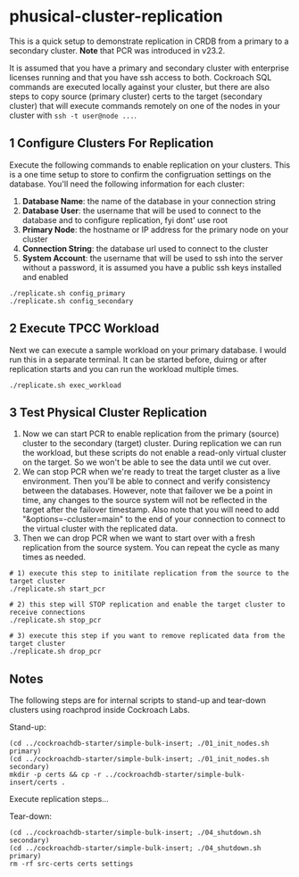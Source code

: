 # phusical-cluster-replication
This is a quick setup to demonstrate replication in CRDB from a primary to a secondary cluster.  **Note** that PCR was introduced in v23.2.

It is assumed that you have a primary and secondary cluster with enterprise licenses running and that you have ssh access to both.  Cockroach SQL commands are executed locally against your cluster, but there are also steps to copy source (primary cluster) certs to the target (secondary cluster) that will execute commands remotely on one of the nodes in your cluster with ```ssh -t user@node ...```.

## 1 Configure Clusters For Replication
Execute the following commands to enable replication on your clusters.  This is a one time setup to store to confirm the configruation settings on the database.  You'll need the following information for each cluster:
1) **Database Name**: the name of the database in your connection string
2) **Database User**: the username that will be used to connect to the database and to configure replication, fyi dont' use root
3) **Primary Node**: the hostname or IP address for the primary node on your cluster
4) **Connection String**: the database url used to connect to the cluster
5) **System Account**: the username that will be used to ssh into the server without a password, it is assumed you have a public ssh keys installed and enabled
```
./replicate.sh config_primary
./replicate.sh config_secondary
```

## 2 Execute TPCC Workload
Next we can execute a sample workload on your primary database.  I would run this in a separate terminal.  It can be started before, duirng or after replication starts and you can run the workload multiple times.
```
./replicate.sh exec_workload
```

## 3 Test Physical Cluster Replication
1) Now we can start PCR to enable replication from the primary (source) cluster to the secondary (target) cluster.  During replication we can run the workload, but these scripts do not enable a read-only virtual cluster on the target.  So we won't be able to see the data until we cut over.
2) We can stop PCR when we're ready to treat the target cluster as a live environment.  Then you'll be able to connect and verify consistency between the databases.  However, note that failover we be a point in time, any changes to the source system will not be reflected in the target after the failover timestamp.  Also note that you will need to add "&options=-ccluster=main" to the end of your connection to connect to the virtual cluster with the replicated data.
3) Then we can drop PCR when we want to start over with a fresh replication from the source system.  You can repeat the cycle as many times as needed.
```
# 1) execute this step to initilate replication from the source to the target cluster
./replicate.sh start_pcr

# 2) this step will STOP replication and enable the target cluster to receive connections
./replicate.sh stop_pcr

# 3) execute this step if you want to remove replicated data from the target cluster
./replicate.sh drop_pcr
```

## Notes
The following steps are for internal scripts to stand-up and tear-down clusters using roachprod inside Cockroach Labs.

Stand-up:
```
(cd ../cockroachdb-starter/simple-bulk-insert; ./01_init_nodes.sh primary)
(cd ../cockroachdb-starter/simple-bulk-insert; ./01_init_nodes.sh secondary)
mkdir -p certs && cp -r ../cockroachdb-starter/simple-bulk-insert/certs .
```

Execute replication steps...

Tear-down:
```
(cd ../cockroachdb-starter/simple-bulk-insert; ./04_shutdown.sh secondary)
(cd ../cockroachdb-starter/simple-bulk-insert; ./04_shutdown.sh primary)
rm -rf src-certs certs settings
```